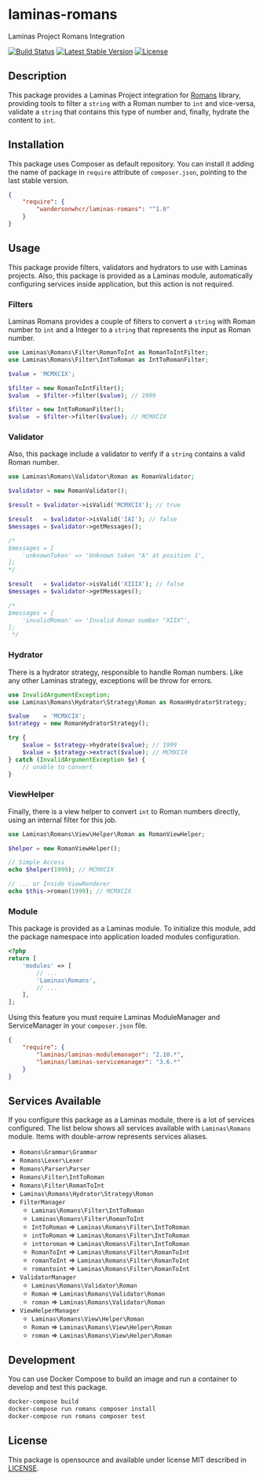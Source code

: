 # laminas-romans

Laminas Project Romans Integration

[![Build Status](https://github.com/wandersonwhcr/laminas-romans/actions/workflows/test.yml/badge.svg?branch=main)](https://github.com/wandersonwhcr/laminas-romans/actions/workflows/test.yml?query=branch%3Amain)
[![Latest Stable Version](https://poser.pugx.org/wandersonwhcr/laminas-romans/v/stable?format=flat)](https://packagist.org/packages/wandersonwhcr/laminas-romans)
[![License](https://poser.pugx.org/wandersonwhcr/laminas-romans/license?format=flat)](https://packagist.org/packages/wandersonwhcr/laminas-romans)

## Description

This package provides a Laminas Project integration for
[Romans](https://github.com/wandersonwhcr/romans) library, providing tools to
filter a `string` with a Roman number to `int` and vice-versa, validate a
`string` that contains this type of number and, finally, hydrate the content to
`int`.

## Installation

This package uses Composer as default repository. You can install it adding the
name of package in `require` attribute of `composer.json`, pointing to the last
stable version.

```json
{
    "require": {
        "wandersonwhcr/laminas-romans": "^1.0"
    }
}
```

## Usage

This package provide filters, validators and hydrators to use with Laminas
projects. Also, this package is provided as a Laminas module, automatically
configuring services inside application, but this action is not required.

### Filters

Laminas Romans provides a couple of filters to convert a `string` with Roman
number to `int` and a Integer to a `string` that represents the input as Roman
number.

```php
use Laminas\Romans\Filter\RomanToInt as RomanToIntFilter;
use Laminas\Romans\Filter\IntToRoman as IntToRomanFilter;

$value = 'MCMXCIX';

$filter = new RomanToIntFilter();
$value  = $filter->filter($value); // 1999

$filter = new IntToRomanFilter();
$value  = $filter->filter($value); // MCMXCIX
```

### Validator

Also, this package include a validator to verify if a `string` contains a valid
Roman number.

```php
use Laminas\Romans\Validator\Roman as RomanValidator;

$validator = new RomanValidator();

$result = $validator->isValid('MCMXCIX'); // true

$result   = $validator->isValid('IAI'); // false
$messages = $validator->getMessages();

/*
$messages = [
    'unknownToken' => 'Unknown token "A" at position 1',
];
*/

$result   = $validator->isValid('XIIIX'); // false
$messages = $validator->getMessages();

/*
$messages = [
    'invalidRoman' => 'Invalid Roman number "XIIX"',
];
 */
```

### Hydrator

There is a hydrator strategy, responsible to handle Roman numbers. Like any
other Laminas strategy, exceptions will be throw for errors.

```php
use InvalidArgumentException;
use Laminas\Romans\Hydrator\Strategy\Roman as RomanHydratorStrategy;

$value    = 'MCMXCIX';
$strategy = new RomanHydratorStrategy();

try {
    $value = $strategy->hydrate($value); // 1999
    $value = $strategy->extract($value); // MCMXCIX
} catch (InvalidArgumentException $e) {
    // unable to convert
}
```

### ViewHelper

Finally, there is a view helper to convert `int` to Roman numbers directly,
using an internal filter for this job.

```php
use Laminas\Romans\View\Helper\Roman as RomanViewHelper;

$helper = new RomanViewHelper();

// Simple Access
echo $helper(1999); // MCMXCIX

// ... or Inside ViewRenderer
echo $this->roman(1999); // MCMXCIX
```

### Module

This package is provided as a Laminas module. To initialize this module, add the
package namespace into application loaded modules configuration.

```php
<?php
return [
    'modules' => [
        // ...
        'Laminas\Romans',
        // ...
    ],
];
```

Using this feature you must require Laminas ModuleManager and ServiceManager in
your `composer.json` file.

```json
{
    "require": {
        "laminas/laminas-modulemanager": "2.10.*",
        "laminas/laminas-servicemanager": "3.6.*"
    }
}
```

## Services Available

If you configure this package as a Laminas module, there is a lot of services
configured. The list below shows all services available with `Laminas\Romans`
module. Items with double-arrow represents services aliases.

* `Romans\Grammar\Grammar`
* `Romans\Lexer\Lexer`
* `Romans\Parser\Parser`
* `Romans\Filter\IntToRoman`
* `Romans\Filter\RomanToInt`
* `Laminas\Romans\Hydrator\Strategy\Roman`
* `FilterManager`
  * `Laminas\Romans\Filter\IntToRoman`
  * `Laminas\Romans\Filter\RomanToInt`
  * `IntToRoman` => `Laminas\Romans\Filter\IntToRoman`
  * `intToRoman` => `Laminas\Romans\Filter\IntToRoman`
  * `inttoroman` => `Laminas\Romans\Filter\IntToRoman`
  * `RomanToInt` => `Laminas\Romans\Filter\RomanToInt`
  * `romanToInt` => `Laminas\Romans\Filter\RomanToInt`
  * `romantoint` => `Laminas\Romans\Filter\RomanToInt`
* `ValidatorManager`
  * `Laminas\Romans\Validator\Roman`
  * `Roman` => `Laminas\Romans\Validator\Roman`
  * `roman` => `Laminas\Romans\Validator\Roman`
* `ViewHelperManager`
  * `Laminas\Romans\View\Helper\Roman`
  * `Roman` => `Laminas\Romans\View\Helper\Roman`
  * `roman` => `Laminas\Romans\View\Helper\Roman`

## Development

You can use Docker Compose to build an image and run a container to develop and
test this package.

```bash
docker-compose build
docker-compose run romans composer install
docker-compose run romans composer test
```

## License

This package is opensource and available under license MIT described in
[LICENSE](https://github.com/wandersonwhcr/laminas-romans/blob/main/LICENSE).
